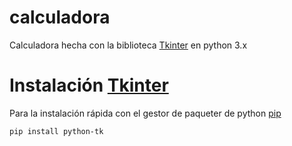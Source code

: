 # calculadora

Calculadora hecha con la biblioteca [Tkinter](https://docs.python.org/2/library/tkinter.html) en python 3.x

# Instalación [Tkinter](https://docs.python.org/2/library/tkinter.html)

Para la instalación rápida con el gestor de paqueter de python [pip](https://pip.pypa.io/en/stable/)


```bash 
pip install python-tk
